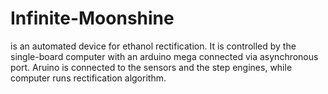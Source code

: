 # Infinite-Moonshine
is an automated device for ethanol rectification. It is controlled by the single-board computer with an arduino mega connected via asynchronous port. Aruino is connected to the sensors and the step engines, while computer runs rectification algorithm.

